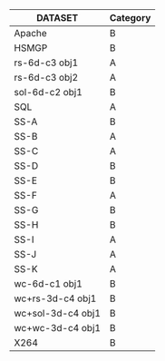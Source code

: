 | DATASET | Category | 
| ----------- | ----------- |
| Apache | B | 
| HSMGP | B |
| rs-6d-c3 obj1 | A |
| rs-6d-c3 obj2 | A |
| sol-6d-c2 obj1 | B |
| SQL | A |
| SS-A | B | 
| SS-B | A |
| SS-C | A |
| SS-D | B |
| SS-E | B |
| SS-F | A |
| SS-G | B |
| SS-H | B |
| SS-I | A |
| SS-J | A |
| SS-K | A |
| wc-6d-c1 obj1 | B | 
| wc+rs-3d-c4 obj1 | B | 
| wc+sol-3d-c4 obj1 | B | 
| wc+wc-3d-c4 obj1 | B | 
| X264 | B | 
